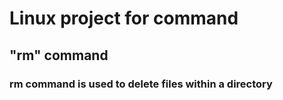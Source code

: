 # Linux project for command

## "rm" command

### rm command is used to delete files within a directory